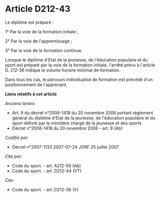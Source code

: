 # Article D212-43

Le diplôme est préparé : 

1° Par la voie de la formation initiale ; 

2° Par la voie de l'apprentissage ; 

3° Par la voie de la formation continue. 

Lorsque le diplôme d'Etat de la jeunesse, de l'éducation populaire et du sport est préparé par la voie de la formation
initiale, l'arrêté prévu à l'article D. 212-36 indique le volume horaire minimal de formation. 

Dans tous les cas, le parcours individualisé de formation est précédé d'un positionnement de l'apprenant.

**Liens relatifs à cet article**

_Anciens textes_:

  - Art. 9 du décret n°2006-1418 du 20 novembre 2006 portant règlement général du diplôme d'Etat de la jeunesse, de l'éducation populaire et du sport délivré par le ministère chargé de la jeunesse et des sports
  - Décret n°2006-1418 du 20 novembre 2006 - art. 9 (Ab)

_Codifié par_:

  - Décret n°2007-1133 2007-07-24 JORF 25 juillet 2007

_Cité par_:

  - Code du sport. - art. A212-59 (Ab)
  - Code du sport. - art. D212-44 (VT)

_Cite_:

  - Code du sport. - art. D212-36 (V)
